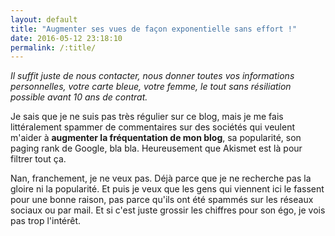 ```yaml
---
layout: default
title: "Augmenter ses vues de façon exponentielle sans effort !"
date: 2016-05-12 23:18:10
permalink: /:title/
---
```

*Il suffit juste de nous contacter, nous donner toutes vos informations personnelles, votre carte bleue, votre femme, le tout sans résiliation possible avant 10 ans de contrat.*

Je sais que je ne suis pas très régulier sur ce blog, mais je me fais littéralement spammer de commentaires sur des sociétés qui veulent m'aider à **augmenter la fréquentation de mon blog**, sa popularité, son paging rank de Google, bla bla. Heureusement que Akismet est là pour filtrer tout ça.

Nan, franchement, je ne veux pas. Déjà parce que je ne recherche pas la gloire ni la popularité. Et puis je veux que les gens qui viennent ici le fassent pour une bonne raison, pas parce qu'ils ont été spammés sur les réseaux sociaux ou par mail. Et si c'est juste grossir les chiffres pour son égo, je vois pas trop l'intérêt.